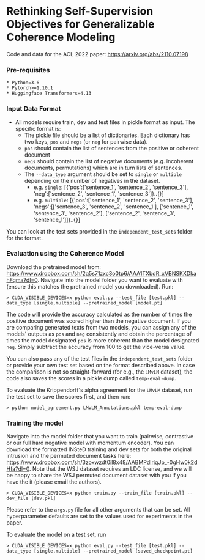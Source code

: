 # Rethinking Self-Supervision Objectives for Generalizable Coherence Modeling
Code and data for the ACL 2022 paper: https://arxiv.org/abs/2110.07198

### Pre-requisites
```
* Python=3.6
* Pytorch>=1.10.1
* Huggingface Transformers=4.13
```

### Input Data Format

- All models require train, dev and test files in pickle format as input. The specific format is:
    - The pickle file should be a list of dictionaries. Each dictionary has two keys, `pos` and `negs` (or `neg` for pairwise data). 
    - `pos` should contain the list of sentences from the positive or coherent document
    - `negs` should contain the list of negative documents (e.g. incoherent documents, permutations) which are in turn lists of sentences.
    - The `--data_type` argument should be set to `single` or `multiple` depending on the number of negatives in the dataset.
        - e.g. `single`: [{'pos':['sentence_1', 'sentence_2', 'sentence_3'], 'neg':['sentence_2', 'sentence_1', 'sentence_3']}..{}]
        - e.g. `multiple`: [{'pos':['sentence_1', 'sentence_2', 'sentence_3'], 'negs':[['sentence_3', 'sentence_2', 'sentence_1'], ['sentence_1', 'sentence_3', 'sentence_2'], ['sentence_2', 'sentence_3', 'sentence_1']]}..{}]
       
You can look at the test sets provided in the `independent_test_sets` folder for the format.

### Evaluation using the Coherence Model
Download the pretrained model from: https://www.dropbox.com/sh/2q5s71zxc3o0tp6/AAA1TXbdR_xVBNSKXDkahFqma?dl=0. Navigate into the model folder you want to evaluate with (ensure this matches the pretrained model you downloaded). Run:
```
> CUDA_VISIBLE_DEVICES=x python eval.py --test_file [test.pkl] --data_type [single,multiple] --pretrained_model [model.pt]
```
The code will provide the accuracy calculated as the number of times the positive document was scored higher than the negative document. If you are comparing generated texts from two models, you can assign any of the models' outputs as `pos` and `neg` consistently and obtain the percentage of times the model designated `pos` is more coherent than the model designated `neg`. Simply subtract the accuracy from 100 to get the vice-versa value.

You can also pass any of the test files in the `independent_test_sets` folder or provide your own test set based on the format described above. In case the comparison is not so straight-forward (for e.g., the `LMvLM` dataset), the code also saves the scores in a pickle dump called `temp-eval-dump`. 

To evaluate the Krippendorff's alpha agreement for the `LMvLM` dataset, run the test set to save the scores first, and then run:
```
> python model_agreement.py LMvLM_Annotations.pkl temp-eval-dump
```

### Training the model
Navigate into the model folder that you want to train (pairwise, contrastive or our full hard negative model with momentum encoder). You can download the formatted INSteD training and dev sets for both the original intrusion and the permuted document tasks here: https://www.dropbox.com/sh/3zoxwzdt0il8x48/AABMPdIriqJp_-0gHw0k2dHfa?dl=0. Note that the WSJ dataset requires an LDC license, and we will be happy to share the WSJ permuted document dataset with you if you have the it (please email the authors). 

```
> CUDA_VISIBLE_DEVICES=x python train.py --train_file [train.pkl] --dev_file [dev.pkl]
```
Please refer to the `args.py` file for all other arguments that can be set. All hyperparameter defaults are set to the values used for experiments in the paper.

To evaluate the model on a test set, run
```
> CUDA_VISIBLE_DEVICES=x python eval.py --test_file [test.pkl] --data_type [single,multiple] --pretrained_model [saved_checkpoint.pt]
```



